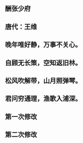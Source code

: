 ## 酬张少府
## 唐代：王维
## 晚年唯好静，万事不关心。
## 自顾无长策，空知返旧林。
## 松风吹解带，山月照弹琴。
## 君问穷通理，渔歌入浦深。

## 第一次修改

## 第二次修改
